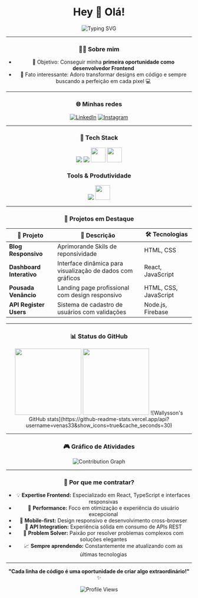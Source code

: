 <h1 align="center">Hey 👋 Olá!</h1>

<div align="center">
  
![Typing SVG](https://readme-typing-svg.herokuapp.com/?color=00bfbf&size=35&center=true&vCenter=true&width=1000&lines=Bem-vindo+ao+meu+perfil!;Desenvolvedor+Frontend+especializado+em+React;Transformando+ideias+em+interfaces+incríveis;Sempre+aprendendo+e+evoluindo!)


---

### 🧑‍💻 Sobre mim


- 🎯 Objetivo: Conseguir minha **primeira oportunidade como desenvolvedor Frontend**
- 🎲 Fato interessante: Adoro transformar designs em código e sempre buscando a perfeição em cada pixel 💻

---

### 🌐 Minhas redes

[![LinkedIn](https://img.shields.io/badge/-LinkedIn-0A66C2?style=for-the-badge&logo=linkedin&logoColor=white)](https://linkedin.com/in/wallysson-venancio)
[![Instagram](https://img.shields.io/badge/-Instagram-E4405F?style=for-the-badge&logo=instagram&logoColor=white)](https://instagram.com/venanciowv)

---

### 🧰 Tech Stack


<img src="https://skillicons.dev/icons?i=html,css,js,ts,react,bootstrap" />
<img src="https://skillicons.dev/icons?i=nodejs,firebase" />
<img src="https://cdn.jsdelivr.net/gh/devicons/devicon/icons/kotlin/kotlin-original.svg" width="40" height="40"/>
<img src="https://cdn.jsdelivr.net/gh/devicons/devicon/icons/androidstudio/androidstudio-original.svg" width="40" height="40"/>





### Tools & Produtividade
<img src="https://skillicons.dev/icons?i=git,github,vscode,figma" />
<img src="https://cdn.jsdelivr.net/gh/devicons/devicon/icons/trello/trello-plain.svg" width="40" height="40"/>


---

### 🎯 Projetos em Destaque

| 🚀 Projeto | 📝 Descrição | 🛠️ Tecnologias |
|------------|-------------|-----------------|
| **Blog Responsivo** | Aprimorande Skils de reponsividade | HTML, CSS |
| **Dashboard Interativo** | Interface dinâmica para visualização de dados com gráficos | React, JavaScript |
| **Pousada Venâncio** | Landing page profissional com design responsivo | HTML, CSS, JavaScript |
| **API Register Users** | Sistema de cadastro de usuários com validações | Node.js, Firebase |

---

### 📊 Status do GitHub

<div align="center">
  <img height="180em" src="https://github-readme-stats.vercel.app/api?username=venas33&show_icons=true&theme=radical&include_all_commits=true&count_private=true"/>
  <img height="180em" src="https://github-readme-stats.vercel.app/api/top-langs/?username=venas33&layout=compact&theme=radical"/>
![Wallysson's GitHub stats](https://github-readme-stats.vercel.app/api?username=venas33&show_icons=true&cache_seconds=30)
</div>



---

### 🎮 Gráfico de Atividades

<div align="center">
  <img src="https://github-readme-activity-graph.vercel.app/graph?username=venas33&theme=redical&hide_border=true&area=true" alt="Contribution Graph" />
</div>

---

### 💼 Por que me contratar?

- 💡 **Expertise Frontend:** Especializado em React, TypeScript e interfaces responsivas
- 🚀 **Performance:** Foco em otimização e experiência do usuário excepcional
- 📱 **Mobile-first:** Design responsivo e desenvolvimento cross-browser
- 🔄 **API Integration:** Experiência sólida em consumo de APIs REST
- 🎯 **Problem Solver:** Paixão por resolver problemas complexos com soluções elegantes
- 📈 **Sempre aprendendo:** Constantemente me atualizando com as últimas tecnologias

---

<div align="center">
  
**"Cada linha de código é uma oportunidade de criar algo extraordinário!"** ✨

<img src="https://komarev.com/ghpvc/?username=venas33&color=red&style=flat-square&label=Profile+Views" alt="Profile Views" />

</div>
